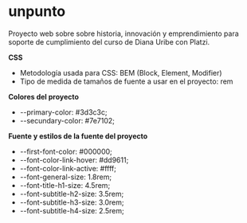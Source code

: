 # unpunto
Proyecto web sobre sobre historia, innovación y emprendimiento para soporte de cumplimiento del curso de Diana Uribe con Platzi.

**CSS**

* Metodología usada para CSS: BEM (Block, Element, Modifier)
* Tipo de medida de tamaños de fuente a usar en el proyecto: rem

**Colores del proyecto**
* --primary-color: #3d3c3c;
* --secundary-color: #7e7102;

**Fuente y estilos de la fuente del proyecto**
 * --first-font-color: #000000;
 * --font-color-link-hover: #dd9611;
 * --font-color-link-active: #ffff;
 * --font-general-size: 1.8rem;
 * --font-title-h1-size: 4.5rem;
 * --font-subtitle-h2-size: 3.5rem;
 * --font-subtitle-h3-size: 3.0rem;
 * --font-subtitle-h4-size: 2.5rem;